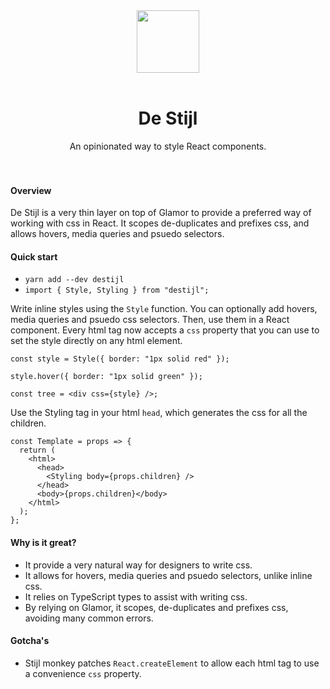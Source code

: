 
<div align="center">
  <img src="https://images-na.ssl-images-amazon.com/images/I/51i4u5HvYIL._SY463_.jpg" width="100" />
</div>

<br />

<h1 align="center">De Stijl</h1>

<div align="center">
  An opinionated way to style React components.
</div>

<br />
<br />


#### Overview

De Stijl is a very thin layer on top of Glamor to provide a preferred way of working with css in React. It scopes de-duplicates and prefixes css, and allows hovers, media queries and psuedo selectors.

#### Quick start

* `yarn add --dev destijl`
* `import { Style, Styling } from "destijl";`

Write inline styles using the `Style` function. You can optionally add hovers, media queries and psuedo css selectors. Then, use them in a React component. Every html tag now accepts a `css` property that you can use to set the style directly on any html element.

```tsx
const style = Style({ border: "1px solid red" });

style.hover({ border: "1px solid green" });

const tree = <div css={style} />;
```

Use the Styling tag in your html `head`, which generates the css for all the children.

```tsx
const Template = props => {
  return (
    <html>
      <head>
        <Styling body={props.children} />
      </head>
      <body>{props.children}</body>
    </html>
  );
};
```

#### Why is it great?

* It provide a very natural way for designers to write css.
* It allows for hovers, media queries and psuedo selectors, unlike inline css.
* It relies on TypeScript types to assist with writing css.
* By relying on Glamor, it scopes, de-duplicates and prefixes css, avoiding many common errors.

#### Gotcha's

* Stijl monkey patches `React.createElement` to allow each html tag to use a convenience `css` property.
